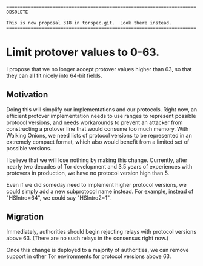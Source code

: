```
======================================================================
OBSOLETE

This is now proposal 318 in torspec.git.  Look there instead.
======================================================================
```


# Limit protover values to 0-63.

I propose that we no longer accept protover values higher than 63,
so that they can all fit nicely into 64-bit fields.

## Motivation

Doing this will simplify our implementations and our protocols.
Right now, an efficient protover implementation needs to use ranges
to represent possible protocol versions, and needs workarounds to
prevent an attacker from constructing a protover line that would
consume too much memory.  With Walking Onions, we need lists of
protocol versions to be represented in an extremely compact format,
which also would benefit from a limited set of possible versions.

I believe that we will lose nothing by making this
change. Currently, after nearly two decades of Tor development
and 3.5 years of experiences with protovers in production, we have
no protocol version high than 5.

Even if we did someday need to implement higher protocol
versions, we could simply add a new subprotocol name instead.  For
example, instead of "HSIntro=64", we could say "HSIntro2=1".

## Migration

Immediately, authorities should begin rejecting relays with protocol
versions above 63.  (There are no such relays in the consensus right
now.)

Once this change is deployed to a majority of authorities, we can
remove support in other Tor environments for protocol versions
above 63.


